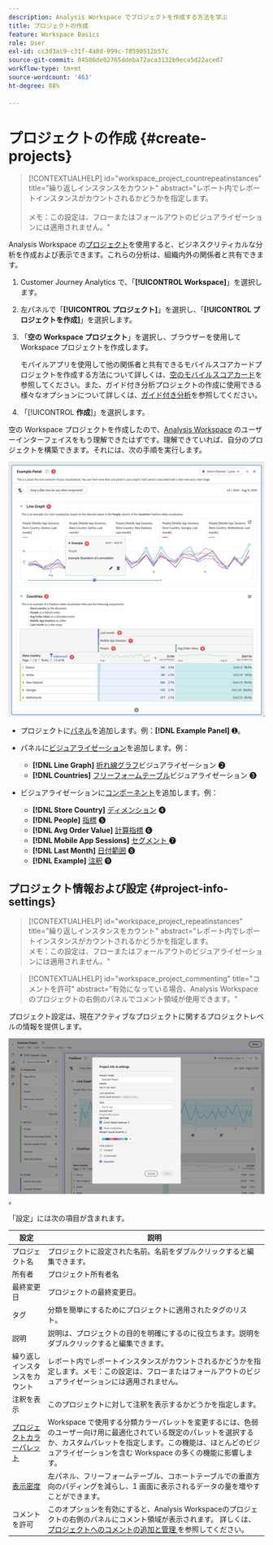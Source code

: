 ```yaml
---
description: Analysis Workspace でプロジェクトを作成する方法を学ぶ
title: プロジェクトの作成
feature: Workspace Basics
role: User
exl-id: cc3d3ac9-c31f-4a8d-999c-78590512b57c
source-git-commit: 04586de02765ddeba72aca3132b9eca5d22aced7
workflow-type: tm+mt
source-wordcount: '463'
ht-degree: 88%

---
```


# プロジェクトの作成 {#create-projects}

<!-- markdownlint-disable MD034 -->

>[!CONTEXTUALHELP]
>id="workspace_project_countrepeatinstances"
>title="繰り返しインスタンスをカウント"
>abstract="レポート内でレポートインスタンスがカウントされるかどうかを指定します。<br/><br/>メモ：この設定は、フローまたはフォールアウトのビジュアライゼーションには適用されません。"

<!-- markdownlint-enable MD034 -->


Analysis Workspace の[プロジェクト](/help/analysis-workspace/build-workspace-project/freeform-overview.md)を使用すると、ビジネスクリティカルな分析を作成および表示できます。これらの分析は、組織内外の関係者と共有できます。

1. Customer Journey Analytics で、「**[!UICONTROL Workspace]**」を選択します。

1. 左パネルで「**[!UICONTROL プロジェクト]**」を選択し、「**[!UICONTROL プロジェクトを作成]**」を選択します。

1. 「**空の Workspace プロジェクト**」を選択し、ブラウザーを使用してWorkspace プロジェクトを作成します。

   モバイルアプリを使用して他の関係者と共有できるモバイルスコアカードプロジェクトを作成する方法について詳しくは、[空のモバイルスコアカード](/help/mobile-app/curator.md)を参照してください。また、ガイド付き分析プロジェクトの作成に使用できる様々なオプションについて詳しくは、[ガイド付き分析](/help/guided-analysis/overview.md)を参照してください。

1. 「[!UICONTROL **作成**]」を選択します。


空の Workspace プロジェクトを作成したので、[Analysis Workspace](/help/analysis-workspace/home.md) のユーザーインターフェイスをもう理解できたはずです。理解できていれば、自分のプロジェクトを構築できます。それには、次の手順を実行します。

![サンプルプロジェクト](assets/example-project.png)

* プロジェクトに[パネル](/help/analysis-workspace/c-panels/panels.md)を追加します。例：**[!DNL Example Panel]** ➊。

* パネルに[ビジュアライゼーション](/help/analysis-workspace/visualizations/freeform-analysis-visualizations.md)を追加します。例：
   * **[!DNL Line Graph]** [折れ線グラフ](/help/analysis-workspace/visualizations/line.md)ビジュアライゼーション ➋
   * **[!DNL Countries]** [フリーフォームテーブル](/help/analysis-workspace/visualizations/freeform-table/freeform-table.md)ビジュアライゼーション ➌
* ビジュアライゼーションに[コンポーネント](/help/components/overview.md)を追加します。例：
   * **[!DNL Store Country]** [ディメンション](/help/components/dimensions/overview.md) ➍
   * **[!DNL People]** [指標](/help/components/apply-create-metrics.md) ➎
   * **[!DNL Avg Order Value]** [計算指標](/help/components/calc-metrics/calc-metr-overview.md) ➏
   * **[!DNL Mobile App Sessions]** [ セグメント ](/help/components/filters/filters-overview.md) ➐
   * **[!DNL Last Month]** [日付範囲](/help/components/date-ranges/overview.md) ➑
   * **[!DNL Example]** [注釈](/help/components/annotations/overview.md) ➒


## プロジェクト情報および設定 {#project-info-settings}

<!-- markdownlint-disable MD034 -->

>[!CONTEXTUALHELP]
>id="workspace_project_repeatinstances"
>title="繰り返しインスタンスをカウント"
>abstract="レポート内でレポートインスタンスがカウントされるかどうかを指定します。<br/>メモ：この設定は、フローまたはフォールアウトのビジュアライゼーションには適用されません。"

<!-- markdownlint-enable MD034 -->

<!-- markdownlint-disable MD034 -->

>[!CONTEXTUALHELP]
>id="workspace_project_commenting"
>title="コメントを許可"
>abstract="有効になっている場合、Analysis Workspaceのプロジェクトの右側のパネルでコメント領域が使用できます。"

<!-- markdownlint-enable MD034 -->


プロジェクト設定は、現在アクティブなプロジェクトに関するプロジェクトレベルの情報を提供します。

![プロジェクト情報および設定ウィンドウ](./assets/projectinfo.png)。

「設定」には次の項目が含まれます。

| 設定 | 説明 |
|---|---|
| プロジェクト名 | プロジェクトに設定された名前。名前をダブルクリックすると編集できます。 |
| 所有者 | プロジェクト所有者名 |
| 最終変更日 | プロジェクトの最終変更日。 |
| タグ | 分類を簡単にするためにプロジェクトに適用されたタグのリスト。 |
| 説明 | 説明は、プロジェクトの目的を明確にするのに役立ちます。説明をダブルクリックすると編集できます。 |
| 繰り返しインスタンスをカウント | レポート内でレポートインスタンスがカウントされるかどうかを指定します。メモ：この設定は、フローまたはフォールアウトのビジュアライゼーションには適用されません。 |
| 注釈を表示 | このプロジェクトに対して注釈を表示するかどうかを指定します。 |
| [プロジェクトカラーパレット](/help/analysis-workspace/build-workspace-project/color-palettes.md) | Workspace で使用する分類カラーパレットを変更するには、色弱のユーザー向け用に最適化されている既定のパレットを選択するか、カスタムパレットを指定します。この機能は、ほとんどのビジュアライゼーションを含む Workspace の多くの機能に影響します。 |
| [表示密度](/help/analysis-workspace/build-workspace-project/view-density.md) | 左パネル、フリーフォームテーブル、コホートテーブルでの垂直方向のパディングを減らし、1 画面に表示されるデータの量を増やすことができます。 |
| コメントを許可 | このオプションを有効にすると、Analysis Workspaceのプロジェクトの右側のパネルにコメント領域が表示されます。 詳しくは、[ プロジェクトへのコメントの追加と管理 ](/help/analysis-workspace/build-workspace-project/comment-projects.md) を参照してください。 |



